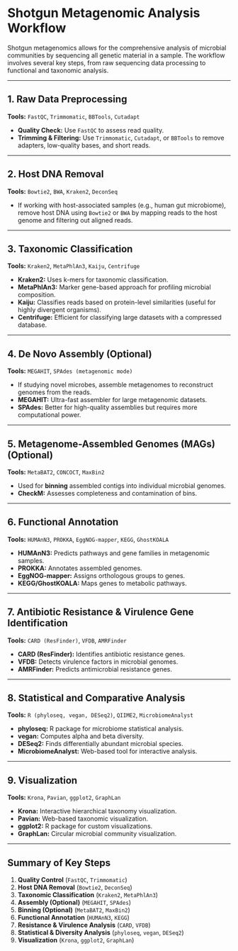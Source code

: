 # **Shotgun Metagenomic Analysis Workflow**

Shotgun metagenomics allows for the comprehensive analysis of microbial communities by sequencing all genetic material in a sample. The workflow involves several key steps, from raw sequencing data processing to functional and taxonomic analysis.

---

## **1. Raw Data Preprocessing**
**Tools:** `FastQC`, `Trimmomatic`, `BBTools`, `Cutadapt`  
- **Quality Check:** Use `FastQC` to assess read quality.  
- **Trimming & Filtering:** Use `Trimmomatic`, `Cutadapt`, or `BBTools` to remove adapters, low-quality bases, and short reads.  

---

## **2. Host DNA Removal**
**Tools:** `Bowtie2`, `BWA`, `Kraken2`, `DeconSeq`  
- If working with host-associated samples (e.g., human gut microbiome), remove host DNA using `Bowtie2` or `BWA` by mapping reads to the host genome and filtering out aligned reads.  

---

## **3. Taxonomic Classification**
**Tools:** `Kraken2`, `MetaPhlAn3`, `Kaiju`, `Centrifuge`  
- **Kraken2:** Uses k-mers for taxonomic classification.  
- **MetaPhlAn3:** Marker gene-based approach for profiling microbial composition.  
- **Kaiju:** Classifies reads based on protein-level similarities (useful for highly divergent organisms).  
- **Centrifuge:** Efficient for classifying large datasets with a compressed database.  

---

## **4. De Novo Assembly (Optional)**
**Tools:** `MEGAHIT`, `SPAdes (metagenomic mode)`  
- If studying novel microbes, assemble metagenomes to reconstruct genomes from the reads.  
- **MEGAHIT:** Ultra-fast assembler for large metagenomic datasets.  
- **SPAdes:** Better for high-quality assemblies but requires more computational power.  

---

## **5. Metagenome-Assembled Genomes (MAGs) (Optional)**
**Tools:** `MetaBAT2`, `CONCOCT`, `MaxBin2`  
- Used for **binning** assembled contigs into individual microbial genomes.  
- **CheckM:** Assesses completeness and contamination of bins.  

---

## **6. Functional Annotation**
**Tools:** `HUMAnN3`, `PROKKA`, `EggNOG-mapper`, `KEGG`, `GhostKOALA`  
- **HUMAnN3:** Predicts pathways and gene families in metagenomic samples.  
- **PROKKA:** Annotates assembled genomes.  
- **EggNOG-mapper:** Assigns orthologous groups to genes.  
- **KEGG/GhostKOALA:** Maps genes to metabolic pathways.  

---

## **7. Antibiotic Resistance & Virulence Gene Identification**
**Tools:** `CARD (ResFinder)`, `VFDB`, `AMRFinder`  
- **CARD (ResFinder):** Identifies antibiotic resistance genes.  
- **VFDB:** Detects virulence factors in microbial genomes.  
- **AMRFinder:** Predicts antimicrobial resistance genes.  

---

## **8. Statistical and Comparative Analysis**
**Tools:** `R (phyloseq, vegan, DESeq2)`, `QIIME2`, `MicrobiomeAnalyst`  
- **phyloseq:** R package for microbiome statistical analysis.  
- **vegan:** Computes alpha and beta diversity.  
- **DESeq2:** Finds differentially abundant microbial species.  
- **MicrobiomeAnalyst:** Web-based tool for interactive analysis.  

---

## **9. Visualization**
**Tools:** `Krona`, `Pavian`, `ggplot2`, `GraphLan`  
- **Krona:** Interactive hierarchical taxonomy visualization.  
- **Pavian:** Web-based taxonomic visualization.  
- **ggplot2:** R package for custom visualizations.  
- **GraphLan:** Circular microbial community visualization.  

---

## **Summary of Key Steps**
1. **Quality Control** (`FastQC`, `Trimmomatic`)  
2. **Host DNA Removal** (`Bowtie2`, `DeconSeq`)  
3. **Taxonomic Classification** (`Kraken2`, `MetaPhlAn3`)  
4. **Assembly (Optional)** (`MEGAHIT`, `SPAdes`)  
5. **Binning (Optional)** (`MetaBAT2`, `MaxBin2`)  
6. **Functional Annotation** (`HUMAnN3`, `KEGG`)  
7. **Resistance & Virulence Analysis** (`CARD`, `VFDB`)  
8. **Statistical & Diversity Analysis** (`phyloseq`, `vegan`, `DESeq2`)  
9. **Visualization** (`Krona`, `ggplot2`, `GraphLan`)  
